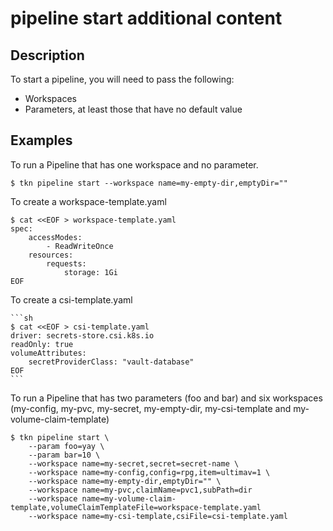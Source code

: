# pipeline start additional content

## Description

To start a pipeline, you will need to pass the following:

- Workspaces
- Parameters, at least those that have no default value

## Examples

To run a Pipeline that has one workspace and no parameter.

	$ tkn pipeline start --workspace name=my-empty-dir,emptyDir=""


To create a workspace-template.yaml

	$ cat <<EOF > workspace-template.yaml
	spec:
  		accessModes:
  			- ReadWriteOnce
  		resources:
    		requests:
      			storage: 1Gi
	EOF

To create a csi-template.yaml

	```sh
	$ cat <<EOF > csi-template.yaml
	driver: secrets-store.csi.k8s.io
	readOnly: true
	volumeAttributes:
  		secretProviderClass: "vault-database"
	EOF
	```

To run a Pipeline that has two parameters (foo and bar) and
six workspaces (my-config, my-pvc, my-secret, my-empty-dir,
my-csi-template and my-volume-claim-template)


	$ tkn pipeline start \
		--param foo=yay \
		--param bar=10 \
		--workspace name=my-secret,secret=secret-name \
		--workspace name=my-config,config=rpg,item=ultimav=1 \
		--workspace name=my-empty-dir,emptyDir="" \
		--workspace name=my-pvc,claimName=pvc1,subPath=dir
		--workspace name=my-volume-claim-template,volumeClaimTemplateFile=workspace-template.yaml
		--workspace name=my-csi-template,csiFile=csi-template.yaml